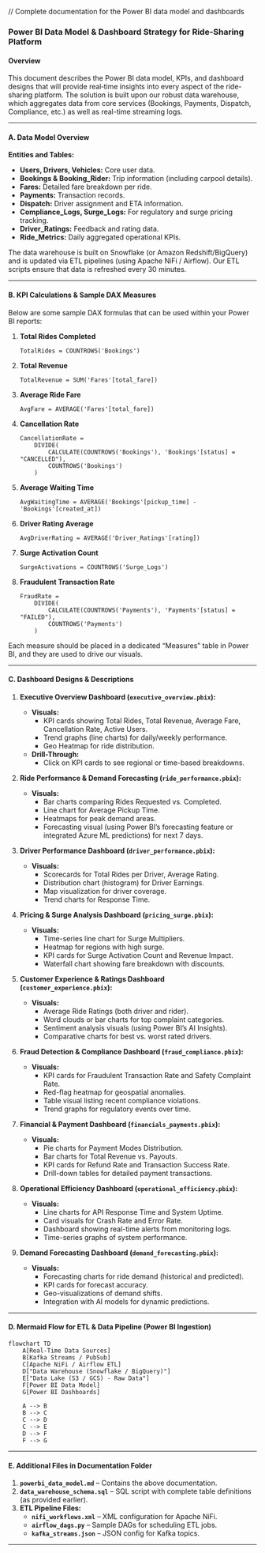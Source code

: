 // Complete documentation for the Power BI data model and dashboards

### Power BI Data Model & Dashboard Strategy for Ride-Sharing Platform

#### Overview
This document describes the Power BI data model, KPIs, and dashboard designs that will provide real‑time insights into every aspect of the ride-sharing platform. The solution is built upon our robust data warehouse, which aggregates data from core services (Bookings, Payments, Dispatch, Compliance, etc.) as well as real-time streaming logs.

---

#### A. Data Model Overview

**Entities and Tables:**
- **Users, Drivers, Vehicles:** Core user data.
- **Bookings & Booking_Rider:** Trip information (including carpool details).
- **Fares:** Detailed fare breakdown per ride.
- **Payments:** Transaction records.
- **Dispatch:** Driver assignment and ETA information.
- **Compliance_Logs, Surge_Logs:** For regulatory and surge pricing tracking.
- **Driver_Ratings:** Feedback and rating data.
- **Ride_Metrics:** Daily aggregated operational KPIs.

The data warehouse is built on Snowflake (or Amazon Redshift/BigQuery) and is updated via ETL pipelines (using Apache NiFi / Airflow). Our ETL scripts ensure that data is refreshed every 30 minutes.

---

#### B. KPI Calculations & Sample DAX Measures

Below are some sample DAX formulas that can be used within your Power BI reports:

1. **Total Rides Completed**  
   ```DAX
   TotalRides = COUNTROWS('Bookings')
   ```

2. **Total Revenue**  
   ```DAX
   TotalRevenue = SUM('Fares'[total_fare])
   ```

3. **Average Ride Fare**  
   ```DAX
   AvgFare = AVERAGE('Fares'[total_fare])
   ```

4. **Cancellation Rate**  
   ```DAX
   CancellationRate = 
       DIVIDE(
           CALCULATE(COUNTROWS('Bookings'), 'Bookings'[status] = "CANCELLED"),
           COUNTROWS('Bookings')
       )
   ```

5. **Average Waiting Time**  
   ```DAX
   AvgWaitingTime = AVERAGE('Bookings'[pickup_time] - 'Bookings'[created_at])
   ```

6. **Driver Rating Average**  
   ```DAX
   AvgDriverRating = AVERAGE('Driver_Ratings'[rating])
   ```

7. **Surge Activation Count**  
   ```DAX
   SurgeActivations = COUNTROWS('Surge_Logs')
   ```

8. **Fraudulent Transaction Rate**  
   ```DAX
   FraudRate = 
       DIVIDE(
           CALCULATE(COUNTROWS('Payments'), 'Payments'[status] = "FAILED"),
           COUNTROWS('Payments')
       )
   ```

Each measure should be placed in a dedicated “Measures” table in Power BI, and they are used to drive our visuals.

---

#### C. Dashboard Designs & Descriptions

1. **Executive Overview Dashboard (`executive_overview.pbix`):**
   - **Visuals:**  
     - KPI cards showing Total Rides, Total Revenue, Average Fare, Cancellation Rate, Active Users.
     - Trend graphs (line charts) for daily/weekly performance.
     - Geo Heatmap for ride distribution.
   - **Drill-Through:**  
     - Click on KPI cards to see regional or time-based breakdowns.

2. **Ride Performance & Demand Forecasting (`ride_performance.pbix`):**
   - **Visuals:**  
     - Bar charts comparing Rides Requested vs. Completed.
     - Line chart for Average Pickup Time.
     - Heatmaps for peak demand areas.
     - Forecasting visual (using Power BI’s forecasting feature or integrated Azure ML predictions) for next 7 days.
   
3. **Driver Performance Dashboard (`driver_performance.pbix`):**
   - **Visuals:**  
     - Scorecards for Total Rides per Driver, Average Rating.
     - Distribution chart (histogram) for Driver Earnings.
     - Map visualization for driver coverage.
     - Trend charts for Response Time.
   
4. **Pricing & Surge Analysis Dashboard (`pricing_surge.pbix`):**
   - **Visuals:**  
     - Time-series line chart for Surge Multipliers.
     - Heatmap for regions with high surge.
     - KPI cards for Surge Activation Count and Revenue Impact.
     - Waterfall chart showing fare breakdown with discounts.
   
5. **Customer Experience & Ratings Dashboard (`customer_experience.pbix`):**
   - **Visuals:**  
     - Average Ride Ratings (both driver and rider).
     - Word clouds or bar charts for top complaint categories.
     - Sentiment analysis visuals (using Power BI’s AI Insights).
     - Comparative charts for best vs. worst rated drivers.
   
6. **Fraud Detection & Compliance Dashboard (`fraud_compliance.pbix`):**
   - **Visuals:**  
     - KPI cards for Fraudulent Transaction Rate and Safety Complaint Rate.
     - Red-flag heatmap for geospatial anomalies.
     - Table visual listing recent compliance violations.
     - Trend graphs for regulatory events over time.
   
7. **Financial & Payment Dashboard (`financials_payments.pbix`):**
   - **Visuals:**  
     - Pie charts for Payment Modes Distribution.
     - Bar charts for Total Revenue vs. Payouts.
     - KPI cards for Refund Rate and Transaction Success Rate.
     - Drill-down tables for detailed payment transactions.
   
8. **Operational Efficiency Dashboard (`operational_efficiency.pbix`):**
   - **Visuals:**  
     - Line charts for API Response Time and System Uptime.
     - Card visuals for Crash Rate and Error Rate.
     - Dashboard showing real-time alerts from monitoring logs.
     - Time-series graphs of system performance.
   
9. **Demand Forecasting Dashboard (`demand_forecasting.pbix`):**
   - **Visuals:**  
     - Forecasting charts for ride demand (historical and predicted).
     - KPI cards for forecast accuracy.
     - Geo-visualizations of demand shifts.
     - Integration with AI models for dynamic predictions.

---

#### D. Mermaid Flow for ETL & Data Pipeline (Power BI Ingestion)
```mermaid
flowchart TD
    A[Real-Time Data Sources]
    B[Kafka Streams / PubSub]
    C[Apache NiFi / Airflow ETL]
    D["Data Warehouse (Snowflake / BigQuery)"]
    E["Data Lake (S3 / GCS) - Raw Data"]
    F[Power BI Data Model]
    G[Power BI Dashboards]

    A --> B
    B --> C
    C --> D
    C --> E
    D --> F
    F --> G
```

---

#### E. Additional Files in Documentation Folder

1. **`powerbi_data_model.md`** – Contains the above documentation.
2. **`data_warehouse_schema.sql`** – SQL script with complete table definitions (as provided earlier).
3. **ETL Pipeline Files:**
   - **`nifi_workflows.xml`** – XML configuration for Apache NiFi.
   - **`airflow_dags.py`** – Sample DAGs for scheduling ETL jobs.
   - **`kafka_streams.json`** – JSON config for Kafka topics.

---
